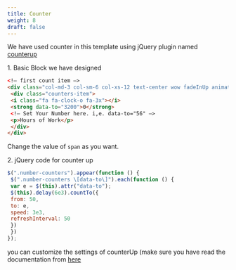 ```yaml
---
title: Counter
weight: 8
draft: false
---
```


We have used counter in this template using jQuery plugin named [counterup](http://bfintal.github.io/Counter-Up/demo/demo.html)

1\. Basic Block we have designed  
```html
<!– first count item –>
<div class="col-md-3 col-sm-6 col-xs-12 text-center wow fadeInUp animated" data-wow-duration="500ms">
 <div class="counters-item">
 <i class="fa fa-clock-o fa-3x"></i>
 <strong data-to="3200">0</strong>
 <!– Set Your Number here. i,e. data-to="56" –>
 <p>Hours of Work</p>
 </div>
</div>
```  
Change the value of `span` as you want.

2\. jQuery code for counter up  
```js
$(".number-counters").appear(function () {  
 $(".number-counters \[data-to\]").each(function () {  
 var e = $(this).attr("data-to");  
 $(this).delay(6e3).countTo({  
 from: 50,  
 to: e,  
 speed: 3e3,  
 refreshInterval: 50  
 })  
 })  
});  
```  
you can customize the settings of counterUp (make sure you have read the documentation from [here](http://bfintal.github.io/Counter-Up/demo/demo.html)